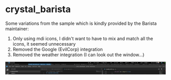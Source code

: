 # crystal_barista

Some variations from the sample which is kindly provided by the Barista maintainer:

1) Only using mdi icons, I didn't want to have to mix and match all the icons, it seemed unnecessary
2) Removed the Google (EvilCorp) integration
3) Removed the weather integration (I can look out the window...)

![screenshot](screenshot.png "screenshot")
